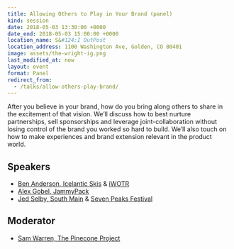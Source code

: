 ```yaml
---
title: Allowing Others to Play in Your Brand (panel)
kind: session
date: 2018-05-03 13:30:00 +0000
date_end: 2018-05-03 15:00:00 +0000
location_name: S&#124;I OutPost
location_address: 1100 Washington Ave, Golden, CO 80401
image: assets/the-wright-ig.png
last_modified_at: now
layout: event
format: Panel
redirect_from:
  - /talks/allow-others-play-brand/
---
```

After you believe in your brand, how do you bring along others to share in the excitement of that vision. We’ll discuss how to best nurture partnerships, sell sponsorships and leverage joint-collaboration without losing control of the brand you worked so hard to build. We’ll also touch on how to make experiences and brand extension relevant in the product world.

## Speakers

* [Ben Anderson, Icelantic Skis](https://www.icelanticskis.com/) & [iWOTR](https://www.facebook.com/IcelanticsWinterOnTheRocks/)
* [Alex Gobel, JammyPack](https://www.jammypack.com/)
* [Jed Selby, South Main](http://www.southmainco.com/) & [Seven Peaks Festival](http://sevenpeaksfestival.com/)

## Moderator

* [Sam Warren, The Pinecone Project](https://www.thepineconeproject.com/)
